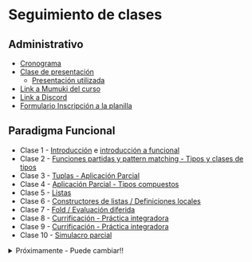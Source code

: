 # Seguimiento de clases

## Administrativo
* [Cronograma](https://docs.google.com/spreadsheets/d/1e4ZDCRRpuPVpKoDjXCuVya8jYK4_sTieD--WkLjI248/edit#gid=1333189774)
* [Clase de presentación](https://drive.google.com/file/d/1SYdqIeXrEjVTrnjgXpo1oPg2TUEhwa2e/view)
    * [Presentación utilizada](https://docs.google.com/presentation/d/1UbN-jkF9z7p662EErr4TDK7tCYoawaHQqoVIiyLTdZI/edit?usp=sharing)
* [Link a Mumuki del curso](https://mumuki.io/pdep-utn/join/BR-gsg)
* [Link a Discord](https://discord.gg/Vd95JSz)
* [Formulario Inscripción a la planilla](https://docs.google.com/forms/d/1HT3MManKPJX8YFwDXaZf-JHRIlYrGxK3kaI3tN_9Y6A)

## Paradigma Funcional

* Clase 1 - [Introducción](https://github.com/pdep-utn/sabados-tarde/blob/master/seguimiento/2020/intro.md) e [introducción a funcional](https://github.com/pdep-utn/sabados-tarde/blob/master/seguimiento/2020/funcional/clase-1.md) 
* Clase 2 - [Funciones partidas y pattern matching - Tipos y clases de tipos](https://github.com/pdep-utn/sabados-tarde/blob/master/seguimiento/2020/funcional/clase-2.md)
* Clase 3 - [Tuplas - Aplicación Parcial](https://github.com/pdep-utn/sabados-tarde/blob/master/seguimiento/2020/funcional/clase-3.md)
* Clase 4 - [Aplicación Parcial - Tipos compuestos](https://github.com/pdep-utn/sabados-tarde/blob/master/seguimiento/2020/funcional/clase-4.md)
* Clase 5 - [Listas](https://github.com/pdep-utn/sabados-tarde/blob/master/seguimiento/2020/funcional/clase-5.md)
* Clase 6 - [Constructores de listas / Definiciones locales](https://github.com/pdep-utn/sabados-tarde/blob/master/seguimiento/2020/funcional/clase-6.md)
* Clase 7 - [Fold / Evaluación diferida](https://github.com/pdep-utn/sabados-tarde/blob/master/seguimiento/2020/funcional/clase-7.md)
* Clase 8 - [Currificación - Práctica integradora](https://github.com/pdep-utn/sabados-tarde/blob/master/seguimiento/2020/funcional/clase-8.md)
* Clase 9 - [Currificación - Práctica integradora](https://github.com/pdep-utn/sabados-tarde/blob/master/seguimiento/2020/funcional/clase-9.md)
* Clase 10 - [Simulacro parcial](https://github.com/pdep-utn/sabados-tarde/blob/master/seguimiento/2020/funcional/clase-10.md)


<details>
  <summary>Próximamente - Puede cambiar!!</summary>
    ## Paradigma Lógico

    * Clase 1 - [Predicados, Universo Cerrado, Tipos de Consultas e Inversibilidad](https://github.com/pdep-utn/sabados-tarde/blob/master/seguimiento/2020/logico/clase-1.md)
    * Clase 2 - [not/2, forall/2](https://github.com/pdep-utn/sabados-tarde/blob/master/seguimiento/2020/logico/clase-2.md)
    * Clase 3 - [Tipos complejos - Functores / Unificación](https://github.com/pdep-utn/sabados-tarde/blob/master/seguimiento/2020/logico/clase-3.md)
    * Clase 4 - [Tipos complejos - Listas](https://github.com/pdep-utn/sabados-tarde/blob/master/seguimiento/2020/logico/clase-4.md)
    * Clase 5 - [Recursividad](https://github.com/pdep-utn/sabados-tarde/blob/master/seguimiento/2020/logico/clase-5.md)

    ## Paradigma de Objetos

    * Clase 1 - [Introducción a objetos - Envio de mensajes - Autoreferencia - Atributos](https://github.com/pdep-utn/sabados-tarde/blob/master/seguimiento/2020/objetos/clase-1.md)
    * Clase 2 - [Polimorfismo - GIT](https://github.com/pdep-utn/sabados-tarde/blob/master/seguimiento/2020/objetos/clase-2.md)
    * Clase 3 - [Colecciones - Testing](https://github.com/pdep-utn/sabados-tarde/blob/master/seguimiento/2020/objetos/clase-3.md)
    * Clase 4 - [Clases](https://github.com/pdep-utn/sabados-tarde/blob/master/seguimiento/2020/objetos/clase-4.md)
    * Clase 5 - [Diagrama de clases - Herencia](https://github.com/pdep-utn/sabados-tarde/blob/master/seguimiento/2020/objetos/clase-5.md)
    * Clase 6 - [Repaso - Manejo de errores](https://github.com/pdep-utn/sabados-tarde/blob/master/seguimiento/2020/objetos/clase-6.md)
    * Clase 7 - [Herencia vs Composición - Simulacro(parte1)](https://github.com/pdep-utn/sabados-tarde/blob/master/seguimiento/2020/objetos/clase-7.md)
    * Clase 8 - [Simulacro(parte 2) - Entrega TP](https://github.com/pdep-utn/sabados-tarde/blob/master/seguimiento/2020/objetos/clase-8.md)
    * Clase 9 - [Simulacro parcial](https://github.com/pdep-utn/sabados-tarde/blob/master/seguimiento/2020/objetos/clase-9.md)

    # Integración de conceptos
    * Clase 1 - [Repaso conceptos transversales - Práctica final](https://github.com/pdep-utn/sabados-tarde/blob/master/seguimiento/2020/integracion/clase-1.md)
    * Clase 2 - [Presentación TP Integrador - Cierre](https://github.com/pdep-utn/sabados-tarde/blob/master/seguimiento/2020/integracion/clase-2.md)

</details>
